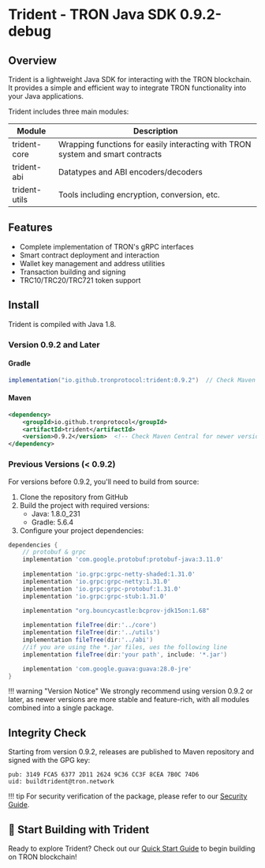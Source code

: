 # Trident - TRON Java SDK 0.9.2-debug

## Overview

Trident is a lightweight Java SDK for interacting with the TRON blockchain. It provides a simple and efficient way to integrate TRON functionality into your Java applications.

Trident includes three main modules:

| Module | Description |
|--------|-------------|
| trident-core | Wrapping functions for easily interacting with TRON system and smart contracts |
| trident-abi | Datatypes and ABI encoders/decoders |
| trident-utils | Tools including encryption, conversion, etc. |

## Features

- Complete implementation of TRON's gRPC interfaces
- Smart contract deployment and interaction
- Wallet key management and address utilities
- Transaction building and signing
- TRC10/TRC20/TRC721 token support

## Install

Trident is compiled with Java 1.8.

### Version 0.9.2 and Later

#### Gradle

```groovy
implementation("io.github.tronprotocol:trident:0.9.2")  // Check Maven Central for newer versions
```

#### Maven

```xml
<dependency>
    <groupId>io.github.tronprotocol</groupId>
    <artifactId>trident</artifactId>
    <version>0.9.2</version>  <!-- Check Maven Central for newer versions -->
</dependency>
```

### Previous Versions (< 0.9.2)

For versions before 0.9.2, you'll need to build from source:

1. Clone the repository from GitHub
2. Build the project with required versions:
    - Java: 1.8.0_231
    - Gradle: 5.6.4
3. Configure your project dependencies:

```groovy
dependencies {
    // protobuf & grpc
    implementation 'com.google.protobuf:protobuf-java:3.11.0'
  
    implementation 'io.grpc:grpc-netty-shaded:1.31.0'
    implementation 'io.grpc:grpc-netty:1.31.0'
    implementation 'io.grpc:grpc-protobuf:1.31.0'
    implementation 'io.grpc:grpc-stub:1.31.0'
  
    implementation "org.bouncycastle:bcprov-jdk15on:1.68"

    implementation fileTree(dir:'../core')
    implementation fileTree(dir:'../utils')
    implementation fileTree(dir:'../abi')
    //if you are using the *.jar files, ues the following line
    implementation fileTree(dir:'your path', include: '*.jar')

    implementation 'com.google.guava:guava:28.0-jre'
}
```

!!! warning "Version Notice"
    We strongly recommend using version 0.9.2 or later, as newer versions are more stable and feature-rich, with all modules combined into a single package.

## Integrity Check

Starting from version 0.9.2, releases are published to Maven repository and signed with the GPG key:

```
pub: 3149 FCA5 6377 2D11 2624 9C36 CC3F 8CEA 7B0C 74D6
uid: buildtrident@tron.network
```

!!! tip
    For security verification of the package, please refer to our [Security Guide](security/gpg-verification.md).

## 🚀 Start Building with Trident

Ready to explore Trident? Check out our [Quick Start Guide](quickstart/getting-started.md) to begin building on TRON blockchain!
